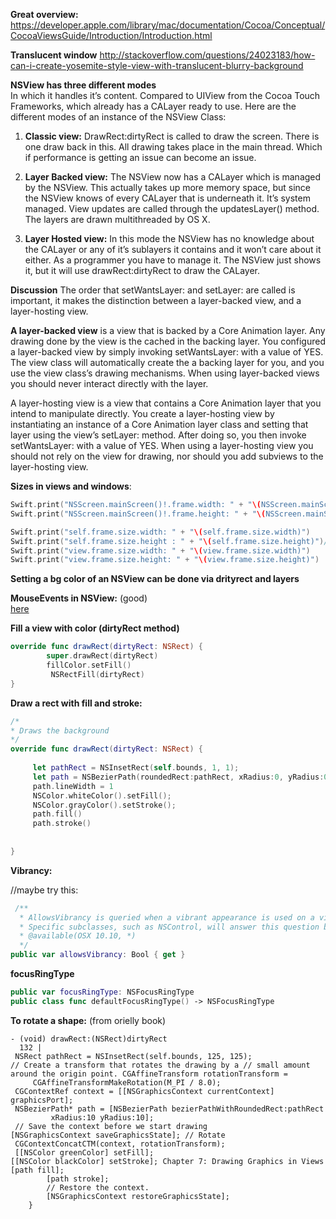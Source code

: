 **Great overview:**   https://developer.apple.com/library/mac/documentation/Cocoa/Conceptual/CocoaViewsGuide/Introduction/Introduction.html

**Translucent window**   http://stackoverflow.com/questions/24023183/how-can-i-create-yosemite-style-view-with-translucent-blurry-background


**NSView has three different modes**  
In which it handles it’s content. Compared to UIView from the Cocoa Touch Frameworks, which already has a CALayer ready to use.
Here are the different modes of an instance of the NSView Class:

1. **Classic view:** DrawRect:dirtyRect is called to draw the screen. There is one draw back in this. All drawing takes place in the main thread. Which if performance is getting an issue can become an issue.

2. **Layer Backed view:** The NSView now has a CALayer which is managed by the NSView. This actually takes up more memory space, but since the NSView knows of every CALayer that is underneath it. It’s system managed. View updates are called through the updatesLayer() method. The layers are drawn multithreaded by OS X.

3. **Layer Hosted view:** In this mode the NSView has no knowledge about the CALayer or any of it’s sublayers it contains and it won’t care about it either. As a programmer you have to manage it. The NSView just shows it, but it will use drawRect:dirtyRect to draw the CALayer.



**Discussion** The order that  setWantsLayer: and setLayer: are called is important, it makes the distinction between a layer-backed view, and a layer-hosting view.

**A layer-backed view** is a view that is backed by a Core Animation layer. Any drawing done by the view is the cached in the backing layer. You configured a layer-backed view by simply invoking  setWantsLayer: with a value of YES. The view class will automatically create the a backing layer for you, and you use the view class’s drawing mechanisms. When using layer-backed views you should never interact directly with the layer.

A layer-hosting view is a view that contains a Core Animation layer that you intend to manipulate directly. You create a layer-hosting view by instantiating an instance of a Core Animation layer class and setting that layer using the view’s setLayer: method. After doing so, you then invoke setWantsLayer: with a value of YES. When using a layer-hosting view you should not rely on the view for drawing, nor should you add subviews to the layer-hosting view.

**Sizes in views and windows**:
 
```swift
Swift.print("NSScreen.mainScreen()!.frame.width: " + "\(NSScreen.mainScreen()!.frame.width)")
Swift.print("NSScreen.mainScreen()!.frame.height: " + "\(NSScreen.mainScreen()!.frame.height)")

Swift.print("self.frame.size.width: " + "\(self.frame.size.width)")
Swift.print("self.frame.size.height : " + "\(self.frame.size.height)")//returns the height - the topBar height
Swift.print("view.frame.size.width: " + "\(view.frame.size.width)")
Swift.print("view.frame.size.height: " + "\(view.frame.size.height)")
```


**Setting a bg color of an NSView can be done via drityrect and layers**


**MouseEvents in NSView:** (good)   
[here](http://stackoverflow.com/questions/7504917/getting-mouse-down-event-on-superview?rq=1) 

**Fill a view with color (dirtyRect method)**  
```swift
override func drawRect(dirtyRect: NSRect) {
        super.drawRect(dirtyRect)
        fillColor.setFill()
         NSRectFill(dirtyRect)
}
```
**Draw a rect with fill and stroke:**  

```swift
/*
* Draws the background
*/
override func drawRect(dirtyRect: NSRect) {
    
     let pathRect = NSInsetRect(self.bounds, 1, 1);
     let path = NSBezierPath(roundedRect:pathRect, xRadius:0, yRadius:0);
     path.lineWidth = 1
     NSColor.whiteColor().setFill();
     NSColor.grayColor().setStroke();
     path.fill()
     path.stroke()
    
     
}
```

**Vibrancy:**  

//maybe try this:
   
```swift
 /** 
  * AllowsVibrancy is queried when a vibrant appearance is used on a view hierarchy. When allowsVibrancy returns YES, the view will have an appropriate measure taken to ensure it is vibrant on top of its given material.
  * Specific subclasses, such as NSControl, will answer this question based on the artwork they draw for a given appearance.
  * @available(OSX 10.10, *)
  */
public var allowsVibrancy: Bool { get }
```   
     
     
     
**focusRingType**

```swift
public var focusRingType: NSFocusRingType
public class func defaultFocusRingType() -> NSFocusRingType
```

**To rotate a shape:** (from orielly book)
```objc
- (void) drawRect:(NSRect)dirtyRect
￼￼132 |
 NSRect pathRect = NSInsetRect(self.bounds, 125, 125);
// Create a transform that rotates the drawing by a // small amount around the origin point. CGAffineTransform rotationTransform =
     CGAffineTransformMakeRotation(M_PI / 8.0);
 CGContextRef context = [[NSGraphicsContext currentContext] graphicsPort];
 NSBezierPath* path = [NSBezierPath bezierPathWithRoundedRect:pathRect
         xRadius:10 yRadius:10];
 // Save the context before we start drawing
[NSGraphicsContext saveGraphicsState]; // Rotate
 CGContextConcatCTM(context, rotationTransform);
 [[NSColor greenColor] setFill];
[[NSColor blackColor] setStroke]; Chapter 7: Drawing Graphics in Views
[path fill];
        [path stroke];
        // Restore the context.
        [NSGraphicsContext restoreGraphicsState];
    }
```